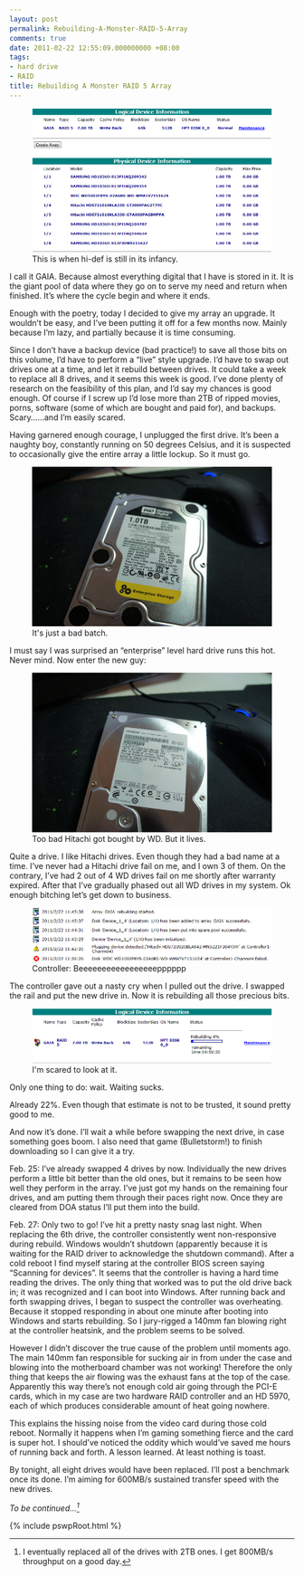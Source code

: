 ```yaml
---
layout: post
permalink: Rebuilding-A-Monster-RAID-5-Array
comments: true
date: 2011-02-22 12:55:09.000000000 +08:00
tags:
- hard drive
- RAID
title: Rebuilding A Monster RAID 5 Array
---
```


<div class="imgDisplayS" style="max-width: 600px;" itemscope itemtype="http://schema.org/ImageGallery">
  <figure itemprop="associatedMedia" itemscope itemtype="http://schema.org/ImageObject">
    <a href="/assets/old/current-gaia1-757x456.png" itemprop="contentUrl" data-size="757x456" >
    <img src="/assets/old/current-gaia1-757x456.png" itemprop="thumbnail" 
      title="This is when hi-def is still in its infancy." 
      alt="This is when hi-def is still in its infancy." />
    </a>
    <figcaption itemprop="caption description">This is when hi-def is still in its infancy.</figcaption>
  </figure>
</div>

I call it GAIA. Because almost everything digital that I have is stored in it. It is the giant pool of data where they go on to serve my need and return when finished. It’s where the cycle begin and where it ends.

<!--excerpt-->

Enough with the poetry, today I decided to give my array an upgrade. It wouldn’t be easy, and I’ve been putting it off for a few months now. Mainly because I’m lazy, and partially because it is time consuming.

Since I don’t have a backup device (bad practice!) to save all those bits on this volume, I’d have to perform a “live” style upgrade. I’d have to swap out drives one at a time, and let it rebuild between drives. It could take a week to replace all 8 drives, and it seems this week is good. I’ve done plenty of research on the feasibility of this plan, and I’d say my chances is good enough. Of course if I screw up I’d lose more than 2TB of ripped movies, porns, software (some of which are bought and paid for), and backups. Scary……and I’m easily scared.

Having garnered enough courage, I unplugged the first drive. It’s been a naughty boy, constantly running on 50 degrees Celsius, and it is suspected to occasionally give the entire array a little lockup. So it must go.

<div class="imgDisplayS" style="max-width: 600px;" itemscope itemtype="http://schema.org/ImageGallery">
  <figure itemprop="associatedMedia" itemscope itemtype="http://schema.org/ImageObject">
    <a href="/assets/old/wd-drive-800x532.jpg" itemprop="contentUrl" data-size="800x532" >
    <img src="/assets/old/wd-drive-800x532.jpg" itemprop="thumbnail" 
      title="It's just a bad batch." 
      alt="It's just a bad batch." />
    </a>
    <figcaption itemprop="caption description">It's just a bad batch.</figcaption>
  </figure>
</div>

I must say I was surprised an “enterprise” level hard drive runs this hot. Never mind. Now enter the new guy:

<div class="imgDisplayS" style="max-width: 600px;" itemscope itemtype="http://schema.org/ImageGallery">
  <figure itemprop="associatedMedia" itemscope itemtype="http://schema.org/ImageObject">
    <a href="/assets/old/new-guy-800x532.jpg" itemprop="contentUrl" data-size="800x532" >
    <img src="/assets/old/new-guy-800x532.jpg" itemprop="thumbnail" 
      title="Too bad Hitachi got bought by WD. But it lives." 
      alt="Too bad Hitachi got bought by WD. But it lives." />
    </a>
    <figcaption itemprop="caption description">Too bad Hitachi got bought by WD. But it lives.</figcaption>
  </figure>
</div>

Quite a drive. I like Hitachi drives. Even though they had a bad name at a time. I’ve never had a Hitachi drive fail on me, and I own 3 of them. On the contrary, I’ve had 2 out of 4 WD drives fail on me shortly after warranty expired. After that I’ve gradually phased out all WD drives in my system. Ok enough bitching let’s get down to business.

<div class="imgDisplayS" style="max-width: 600px;" itemscope itemtype="http://schema.org/ImageGallery">
  <figure itemprop="associatedMedia" itemscope itemtype="http://schema.org/ImageObject">
    <a href="/assets/old/drive-1-unplugged1-737x167.png" itemprop="contentUrl" data-size="737x167" >
    <img src="/assets/old/drive-1-unplugged1-737x167.png" itemprop="thumbnail" 
      title="Controller: Beeeeeeeeeeeeeeeeepppppp" 
      alt="Controller: Beeeeeeeeeeeeeeeeepppppp" />
    </a>
    <figcaption itemprop="caption description">Controller: Beeeeeeeeeeeeeeeeepppppp</figcaption>
  </figure>
</div>

The controller gave out a nasty cry when I pulled out the drive. I swapped the rail and put the new drive in. Now it is rebuilding all those precious bits.

<div class="imgDisplayS" style="max-width: 600px;" itemscope itemtype="http://schema.org/ImageGallery">
  <figure itemprop="associatedMedia" itemscope itemtype="http://schema.org/ImageObject">
    <a href="/assets/old/rebuild-11-757x173.png" itemprop="contentUrl" data-size="757x173" >
    <img src="/assets/old/rebuild-11-757x173.png" itemprop="thumbnail" 
      title="I'm scared to look at it." 
      alt="I'm scared to look at it." />
    </a>
    <figcaption itemprop="caption description">I'm scared to look at it.</figcaption>
  </figure>
</div>

Only one thing to do: wait. Waiting sucks.

Already 22%. Even though that estimate is not to be trusted, it sound pretty good to me.

And now it’s done. I’ll wait a while before swapping the next drive, in case something goes boom. I also need that game (Bulletstorm!) to finish downloading so I can give it a try.

Feb. 25: I’ve already swapped 4 drives by now. Individually the new drives perform a little bit better than the old ones, but it remains to be seen how well they perform in the array. I’ve just got my hands on the remaining four drives, and am putting them through their paces right now. Once they are cleared from DOA status I’ll put them into the build.

Feb. 27: Only two to go! I’ve hit a pretty nasty snag last night. When replacing the 6th drive, the controller consistently went non-responsive during rebuild. Windows wouldn’t shutdown (apparently because it is waiting for the RAID driver to acknowledge the shutdown command). After a cold reboot I find myself staring at the controller BIOS screen saying “Scanning for devices”. It seems that the controller is having a hard time reading the drives. The only thing that worked was to put the old drive back in; it was recognized and I can boot into Windows. After running back and forth swapping drives, I began to suspect the controller was overheating. Because it stopped responding in about one minute after booting into Windows and starts rebuilding. So I jury-rigged a 140mm fan blowing right at the controller heatsink, and the problem seems to be solved.

However I didn’t discover the true cause of the problem until moments ago. The main 140mm fan responsible for sucking air in from under the case and blowing into the motherboard chamber was not working! Therefore the only thing that keeps the air flowing was the exhaust fans at the top of the case. Apparently this way there’s not enough cold air going through the PCI-E cards, which in my case are two hardware RAID controller and an HD 5970, each of which produces considerable amount of heat going nowhere.

This explains the hissing noise from the video card during those cold reboot. Normally it happens when I’m gaming something fierce and the card is super hot. I should’ve noticed the oddity which would’ve saved me hours of running back and forth. A lesson learned. At least nothing is toast.

By tonight, all eight drives would have been replaced. I’ll post a benchmark once its done. I’m aiming for 600MB/s sustained transfer speed with the new drives.

*To be continued…[^continue]*

[^continue]: I eventually replaced all of the drives with 2TB ones. I get 800MB/s throughput on a good day.

{% include pswpRoot.html %}

